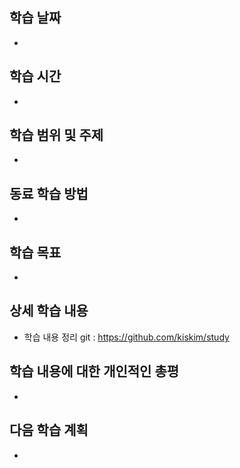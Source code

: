학습 날짜
---
+ 

학습 시간
---
+ 
학습 범위 및 주제
---
+ 

동료 학습 방법
---
+ 

학습 목표
---
+ 

상세 학습 내용
---
+ 학습 내용 정리 git : https://github.com/kiskim/study   

학습 내용에 대한 개인적인 총평
---
+ 

다음 학습 계획
---
+ 